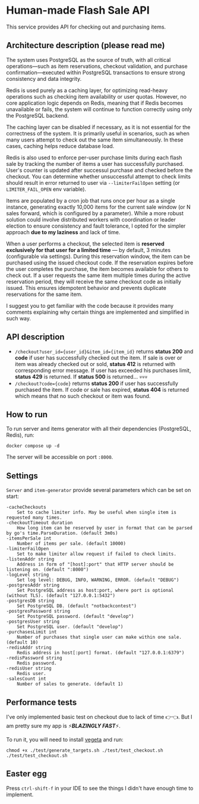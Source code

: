 # Human-made Flash Sale API

This service provides API for checking out and purchasing items.

## Architecture description (please read me)
The system uses PostgreSQL as the source of truth, with all critical operations—such as item reservations, checkout validation, and purchase confirmation—executed within PostgreSQL transactions to ensure strong consistency and data integrity.

Redis is used purely as a caching layer, for optimizing read-heavy operations such as checking item availability or user quotas. However, no core application logic depends on Redis, meaning that if Redis becomes unavailable or fails, the system will continue to function correctly using only the PostgreSQL backend.

The caching layer can be disabled if necessary, as it is not essential for the correctness of the system. It is primarily useful in scenarios, such as when many users attempt to check out the same item simultaneously. In these cases, caching helps reduce database load.

Redis is also used to enforce per-user purchase limits during each flash sale by tracking the number of items a user has successfully purchased. User's counter is updated after successul purchase and checked before the checkout. You can determine whether unsuccessful attempt to check limits should result in error returned to user via `--limiterFailOpen` setting (or `LIMITER_FAIL_OPEN` env variable).

Items are populated by a cron job that runs once per hour as a single instance, generating exactly 10,000 items for the current sale window (or N sales forward, which is configured by a parameter). While a more robust solution could involve distributed workers with coordination or leader election to ensure consistency and fault tolerance, I opted for the simpler approach **due to my laziness** and lack of time.

When a user performs a checkout, the selected item is **reserved exclusively for that user for a limited time** — by default, 3 minutes (configurable via settings). During this reservation window, the item can be purchased using the issued checkout code. If the reservation expires before the user completes the purchase, the item becomes available for others to check out. If a user requests the same item multiple times during the active reservation period, they will receive the same checkout code as initially issued. This ensures idempotent behavior and prevents duplicate reservations for the same item.

I suggest you to get familiar with the code because it provides many comments explaining why certain things are implemented and simplified in such way.

## API description

- `/checkout?user_id={user_id}&item_id={item_id}` returns **status 200** and **code** if user has successfully checked out the item. If sale is over or item was already checked out or sold, **status 412** is returned with corresponding error message. If user has exceeded his purchases limit, **status 429** is returned. If **status 500** is returned... 💀💀💀
- `/checkout?code={code}` returns **status 200** if user has successfully purchased the item. If code or sale has expired, **status 404** is returned which means that no such checkout or item was found.

## How to run

To run server and items generator with all their dependencies (PostgreSQL, Redis), run:
```
docker compose up -d
```
The server will be accessible on port `:8000`.

## Settings

`Server` and `item-generator` provide several parameters which can be set on start:
```
-cacheCheckouts
   	Set to cache limiter info. May be useful when single item is requested many times.
-checkoutTimeout duration
   	How long item can be reserved by user in format that can be parsed by go's time.ParseDuration. (default 3m0s)
-itemsPerSale int
   	Number of items per sale. (default 10000)
-limiterFailOpen
   	Set to make limiter allow request if failed to check limits.
-listenAddr string
   	Address in form of "[host]:port" that HTTP server should be listening on. (default ":8000")
-logLevel string
   	Set log level: DEBUG, INFO, WARNING, ERROR. (default "DEBUG")
-postgresAddr string
   	Set PostgreSQL address as host:port, where port is optional (without TLS). (default "127.0.0.1:5432")
-postgresDB string
   	Set PostgreSQL DB. (default "notbackcontest")
-postgresPassword string
   	Set PostgreSQL password. (default "develop")
-postgresUser string
   	Set PostgreSQL user. (default "develop")
-purchasesLimit int
   	Number of purchases that single user can make within one sale. (default 10)
-redisAddr string
   	Redis address in host[:port] format. (default "127.0.0.1:6379")
-redisPassword string
   	Redis password.
-redisUser string
   	Redis user.
-salesCount int
   	Number of sales to generate. (default 1)
```

## Performance tests
I've only implemented basic test on checkout due to lack of time 👉👈. But I am pretty sure my app is ⚡***BLAZINGLY FAST***⚡.

To run it, you will need to install [vegeta](https://github.com/tsenart/vegeta) and run:
```
chmod +x ./test/generate_targets.sh ./test/test_checkout.sh
./test/test_checkout.sh
```

## Easter egg
Press `ctrl-shift-f` in your IDE to see the things I didn't have enough time to implement.
